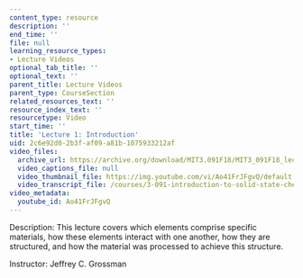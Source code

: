 ```yaml
---
content_type: resource
description: ''
end_time: ''
file: null
learning_resource_types:
- Lecture Videos
optional_tab_title: ''
optional_text: ''
parent_title: Lecture Videos
parent_type: CourseSection
related_resources_text: ''
resource_index_text: ''
resourcetype: Video
start_time: ''
title: 'Lecture 1: Introduction'
uid: 2c6e92d0-2b3f-af09-a81b-1075933212af
video_files:
  archive_url: https://archive.org/download/MIT3.091F18/MIT3_091F18_lec01_300k.mp4
  video_captions_file: null
  video_thumbnail_file: https://img.youtube.com/vi/Ao41FrJFgvQ/default.jpg
  video_transcript_file: /courses/3-091-introduction-to-solid-state-chemistry-fall-2018/1eda22d27ad077f58960508117a7a04f_Ao41FrJFgvQ.pdf
video_metadata:
  youtube_id: Ao41FrJFgvQ
---
```


Description: This lecture covers which elements comprise specific materials, how these elements interact with one another, how they are structured, and how the material was processed to achieve this structure.

Instructor: Jeffrey C. Grossman